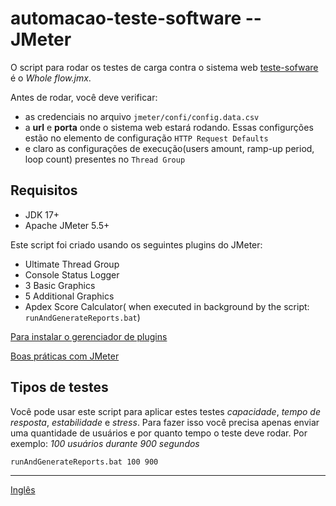 # automacao-teste-software -- JMeter

O script para rodar os testes de carga contra o sistema
web [teste-sofware](https://github.com/leonidesfernando/teste-software)
é o _Whole flow.jmx_.

Antes de rodar, você deve verificar:

* as credenciais no arquivo ``jmeter/confi/config.data.csv``
* a **url** e **porta** onde o sistema web estará rodando. Essas configurções estão no elemento de
  configuração ``HTTP Request Defaults``
* e claro as configurações de execução(users amount, ramp-up period, loop count) presentes no ``Thread Group``

## Requisitos

- JDK 17+
- Apache JMeter 5.5+

Este script foi criado usando os seguintes plugins do JMeter:

* Ultimate Thread Group
* Console Status Logger
* 3 Basic Graphics
* 5 Additional Graphics
* Apdex Score Calculator( when executed in background by the script: ```runAndGenerateReports.bat```)

[Para instalar o gerenciador de plugins](https://jmeter-plugins.org/wiki/PluginsManager/)

[Boas práticas com JMeter](https://jmeter.apache.org/usermanual/best-practices.html)

## Tipos de testes

Você pode usar este script para aplicar estes testes
*capacidade*, *tempo de resposta*, *estabilidade* e *stress*.
Para fazer isso você precisa apenas enviar uma quantidade de usuários e por quanto tempo o teste deve rodar.
Por exemplo: _100 usuários durante 900 segundos_

```
runAndGenerateReports.bat 100 900
```

---
[Inglês](README-JMETER.md)

